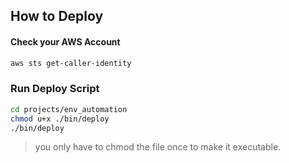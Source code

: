 ## How to Deploy

#### Check your AWS Account

```sh
aws sts get-caller-identity
```

### Run Deploy Script

```sh
cd projects/env_automation
chmod u+x ./bin/deploy
./bin/deploy
```

> you only have to chmod the file once to make it executable.
